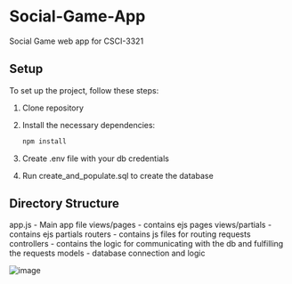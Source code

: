 # Social-Game-App
Social Game web app for CSCI-3321

## Setup

To set up the project, follow these steps:

1. Clone repository

2. Install the necessary dependencies:
    ```sh
    npm install
    ```
3. Create .env file with your db credentials

4. Run create_and_populate.sql to create the database

## Directory Structure

app.js - Main app file
views/pages - contains ejs pages
views/partials - contains ejs partials
routers - contains js files for routing requests
controllers - contains the logic for communicating with the db and fulfilling the requests
models - database connection and logic

![image](https://github.com/user-attachments/assets/215c188c-529e-4db0-a22e-340759f8597f)
